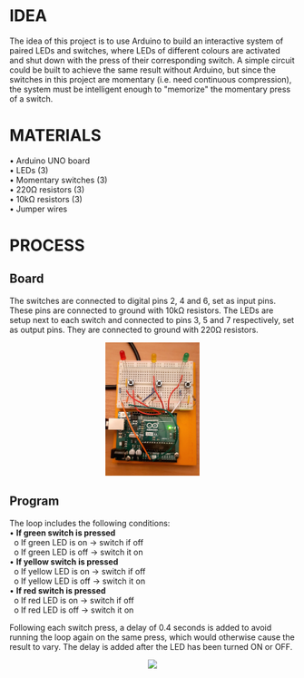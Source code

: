 # **IDEA**  
  
The idea of this project is to use Arduino to build an interactive system of paired LEDs and switches, where LEDs of different colours are activated and shut down with the press of their corresponding switch. A simple circuit could be built to achieve the same result without Arduino, but since the switches in this project are momentary (i.e. need continuous compression), the system must be intelligent enough to "memorize" the momentary press of a switch.    
  
# **MATERIALS**
  
•	Arduino UNO board  
•	LEDs (3)  
•	Momentary switches (3)  
•	220Ω resistors (3)  
•	10kΩ resistors (3)  
•	Jumper wires  
  
# **PROCESS**  
  
## **Board**  
The switches are connected to digital pins 2, 4 and 6, set as input pins. These pins are connected to ground with 10kΩ resistors. The LEDs are setup next to each switch and connected to pins 3, 5 and 7 respectively, set as output pins. They are connected to ground with 220Ω resistors.   
  
<p align="center" width="100%">
    <img width="33%" src="https://github.com/AlexEcoVis/light-up-the-place/blob/main/board.jpg?raw=true"> 
</p>
  
## **Program**  
The loop includes the following conditions:  
•	**If green switch is pressed**  
&nbsp;  o	If green LED is on -> switch if off  
&nbsp;  o	If green LED is off -> switch it on  
•	**If yellow switch is pressed**  
&nbsp;  o	If yellow LED is on -> switch if off  
&nbsp;  o	If yellow LED is off -> switch it on  
•	**If red switch is pressed**  
&nbsp;  o	If red LED is on -> switch if off  
&nbsp;  o	If red LED is off -> switch it on  
  
Following each switch press, a delay of 0.4 seconds is added to avoid running the loop again on the same press, which would otherwise cause the result to vary. The delay is added after the LED has been turned ON or OFF.  
  
<p align="center" width="100%">
    <img width="33%" src="https://github.com/AlexEcoVis/light-up-the-place/blob/main/Display.gif"> 
</p>
